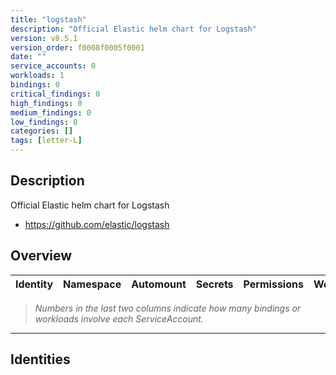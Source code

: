 ```yaml
---
title: "logstash"
description: "Official Elastic helm chart for Logstash"
version: v8.5.1
version_order: f0008f0005f0001
date: ""
service_accounts: 0
workloads: 1
bindings: 0
critical_findings: 0
high_findings: 0
medium_findings: 0
low_findings: 0
categories: []
tags: [letter-L]
---
```


## Description

Official Elastic helm chart for Logstash

- https://github.com/elastic/logstash

## Overview

| Identity | Namespace | Automount | Secrets | Permissions | Workloads | Risk |
| -------- | --------- | --------- | ------- | ----------- | --------- | ---- |

> _Numbers in the last two columns indicate how many bindings or workloads involve each ServiceAccount._

---

## Identities
